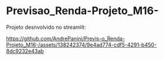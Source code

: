# Previsao_Renda-Projeto_M16-

Projeto desnvolvido no streamlit:

https://github.com/AndrePanini/Previs-o_Renda-Projeto_M16-/assets/138242374/9e4ad774-cdf5-4291-b450-8dc9232e43ab

















